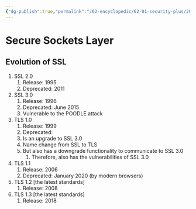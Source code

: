 ```yaml
---
{"dg-publish":true,"permalink":"/62-encyclopedic/62-01-security-plus/20220605142819-secure-sockets-layer/","dgHomeLink":true,"dgPassFrontmatter":false}
---
```



# Secure Sockets Layer

## Evolution of SSL

1. SSL 2.0 
	1. Release: 1995
	2. Deprecated: 2011
2. SSL 3.0
	1. Release: 1996
	2. Deprecated: June 2015
	3. Vulnerable to the POODLE attack
3. TLS 1.0 
	1. Release: 1999
	2. Deprecated: 
	3. Is an upgrade to SSL 3.0
	4. Name change from SSL to TLS 
	5. But also has a downgrade functionality to communicate to SSL 3.0
		1. Therefore, also has the vulnerabilities of SSL 3.0
4. TLS 1.1
	1. Release: 2006
	2. Deprecated: January 2020 (by modern browsers)
5. TLS 1.2 [the latest standards]
	1. Release: 2008
6. TLS 1.3 [the latest standards] 
	1. Release: 2018
